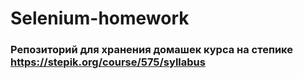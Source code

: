 # Selenium-homework
### Репозиторий для хранения домашек курса на степике https://stepik.org/course/575/syllabus
